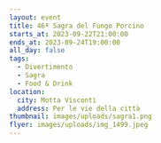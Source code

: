 ```yaml
---
layout: event
title: 46ª Sagra del Fungo Porcino
starts_at: 2023-09-22T21:00:00
ends_at: 2023-09-24T19:00:00
all_day: false
tags:
  - Divertimento
  - Sagra
  - Food & Drink
location:
  city: Motta Visconti
  address: Per le vie della città
thumbnail: images/uploads/sagra1.png
flyer: images/uploads/img_1499.jpeg
---
```

